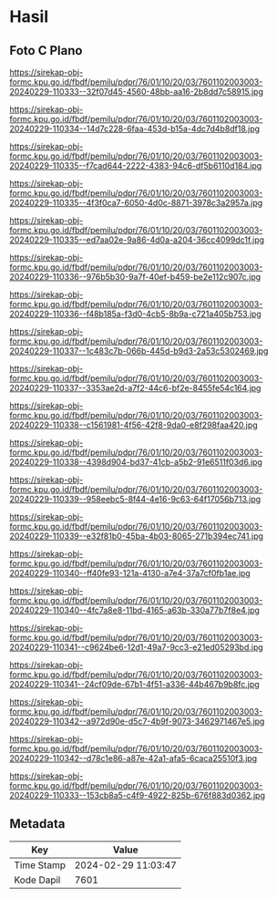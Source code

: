 # Hasil

## Foto C Plano

https://sirekap-obj-formc.kpu.go.id/fbdf/pemilu/pdpr/76/01/10/20/03/7601102003003-20240229-110333--32f07d45-4560-48bb-aa16-2b8dd7c58915.jpg

https://sirekap-obj-formc.kpu.go.id/fbdf/pemilu/pdpr/76/01/10/20/03/7601102003003-20240229-110334--14d7c228-6faa-453d-b15a-4dc7d4b8df18.jpg

https://sirekap-obj-formc.kpu.go.id/fbdf/pemilu/pdpr/76/01/10/20/03/7601102003003-20240229-110335--f7cad644-2222-4383-94c6-df5b6110d184.jpg

https://sirekap-obj-formc.kpu.go.id/fbdf/pemilu/pdpr/76/01/10/20/03/7601102003003-20240229-110335--4f3f0ca7-6050-4d0c-8871-3978c3a2957a.jpg

https://sirekap-obj-formc.kpu.go.id/fbdf/pemilu/pdpr/76/01/10/20/03/7601102003003-20240229-110335--ed7aa02e-9a86-4d0a-a204-36cc4099dc1f.jpg

https://sirekap-obj-formc.kpu.go.id/fbdf/pemilu/pdpr/76/01/10/20/03/7601102003003-20240229-110336--976b5b30-9a7f-40ef-b459-be2e112c907c.jpg

https://sirekap-obj-formc.kpu.go.id/fbdf/pemilu/pdpr/76/01/10/20/03/7601102003003-20240229-110336--f48b185a-f3d0-4cb5-8b9a-c721a405b753.jpg

https://sirekap-obj-formc.kpu.go.id/fbdf/pemilu/pdpr/76/01/10/20/03/7601102003003-20240229-110337--1c483c7b-066b-445d-b9d3-2a53c5302469.jpg

https://sirekap-obj-formc.kpu.go.id/fbdf/pemilu/pdpr/76/01/10/20/03/7601102003003-20240229-110337--3353ae2d-a7f2-44c6-bf2e-8455fe54c164.jpg

https://sirekap-obj-formc.kpu.go.id/fbdf/pemilu/pdpr/76/01/10/20/03/7601102003003-20240229-110338--c1561981-4f56-42f8-9da0-e8f298faa420.jpg

https://sirekap-obj-formc.kpu.go.id/fbdf/pemilu/pdpr/76/01/10/20/03/7601102003003-20240229-110338--4398d904-bd37-41cb-a5b2-91e6511f03d6.jpg

https://sirekap-obj-formc.kpu.go.id/fbdf/pemilu/pdpr/76/01/10/20/03/7601102003003-20240229-110339--958eebc5-8f44-4e16-9c63-64f17056b713.jpg

https://sirekap-obj-formc.kpu.go.id/fbdf/pemilu/pdpr/76/01/10/20/03/7601102003003-20240229-110339--e32f81b0-45ba-4b03-8065-271b394ec741.jpg

https://sirekap-obj-formc.kpu.go.id/fbdf/pemilu/pdpr/76/01/10/20/03/7601102003003-20240229-110340--ff40fe93-121a-4130-a7e4-37a7cf0fb1ae.jpg

https://sirekap-obj-formc.kpu.go.id/fbdf/pemilu/pdpr/76/01/10/20/03/7601102003003-20240229-110340--4fc7a8e8-11bd-4165-a63b-330a77b7f8e4.jpg

https://sirekap-obj-formc.kpu.go.id/fbdf/pemilu/pdpr/76/01/10/20/03/7601102003003-20240229-110341--c9624be6-12d1-49a7-9cc3-e21ed05293bd.jpg

https://sirekap-obj-formc.kpu.go.id/fbdf/pemilu/pdpr/76/01/10/20/03/7601102003003-20240229-110341--24cf09de-67b1-4f51-a336-44b467b9b8fc.jpg

https://sirekap-obj-formc.kpu.go.id/fbdf/pemilu/pdpr/76/01/10/20/03/7601102003003-20240229-110342--a972d90e-d5c7-4b9f-9073-3462971467e5.jpg

https://sirekap-obj-formc.kpu.go.id/fbdf/pemilu/pdpr/76/01/10/20/03/7601102003003-20240229-110342--d78c1e86-a87e-42a1-afa5-6caca25510f3.jpg

https://sirekap-obj-formc.kpu.go.id/fbdf/pemilu/pdpr/76/01/10/20/03/7601102003003-20240229-110333--153cb8a5-c4f9-4922-825b-676f883d0362.jpg


## Metadata

| Key        | Value               |
| ---------- | ------------------- |
| Time Stamp | 2024-02-29 11:03:47 |
| Kode Dapil | 7601                |




